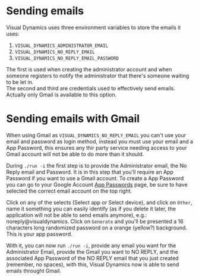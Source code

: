 # Sending emails

Visual Dynamics uses three environment variables to store the emails it uses:

1. `VISUAL_DYNAMICS_ADMINISTRATOR_EMAIL`
1. `VISUAL_DYNAMICS_NO_REPLY_EMAIL`
1. `VISUAL_DYNAMICS_NO_REPLY_EMAIL_PASSWORD`

The first is used when creating the administrator account and when someone registers to notify the administrator that there's someone waiting to be let in.  
The second and third are credentials used to effectively send emails. Actually only Gmail is available to this option.

# Sending emails with Gmail

When using Gmail as `VISUAL_DYNAMICS_NO_REPLY_EMAIL` you can't use your email and password as login method, instead you must use your email and a App Password, this ensures any thir party service needing access to your Gmail account will not be able to do more than it should.

During `./run -i` the first step is to provide the Administrator email, the No Reply email and Password. It is in this step that you'll require an App Password if you want to use a Gmail account. To create a App Password you can go to your Google Account [App Passwords](https://myaccount.google.com/apppasswords) page, be sure to have selected the correct email account on the top right.

Click on any of the selects (Select app or Select device), and click on `Other`, name it something you can easily identify (as if you delete it later, the application will not be able to send emails anymore), e.g.: noreply@visualdynamics. Click on `Generate` and you'll be presented a 16 characters long randomized password on a orange (yellow?) background. This is your app password.

With it, you can now run `./run -i`, provide any email you want for the Administrator Email, provide the Gmail you want to NO REPLY, and the associated App Password of the NO REPLY email that you just created (remember, no spaces), with this, Visual Dynamics now is able to send emails throught Gmail.
